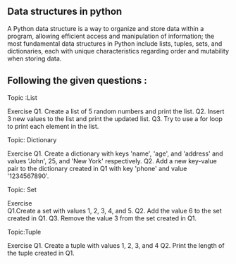 ## Data structures in python

A Python data structure is a way to organize and store data within a program, allowing efficient access and manipulation of information; the most fundamental data structures in Python include lists, tuples, sets, and dictionaries, each with unique characteristics regarding order and mutability when storing data.

Following the given questions :
-----------------------------

Topic :List

Exercise
Q1. Create a list of 5 random numbers and print the list.
Q2. Insert 3 new values to the list and print the updated list.
Q3. Try to use a for loop to print each element in the list.

Topic: Dictionary

Exercise 
Q1. Create a dictionary with keys 'name', 'age', and 'address' and values 'John', 25, and 'New York' respectively.
Q2. Add a new key-value pair to the dictionary created in Q1 with key 'phone' and value '1234567890'.

Topic: Set

Exercise  
Q1.Create a set with values 1, 2, 3, 4, and 5.
Q2. Add the value 6 to the set created in Q1.
Q3. Remove the value 3 from the set created in Q1.

Topic:Tuple

Exercise 
Q1. Create a tuple with values 1, 2, 3, and 4
Q2. Print the length of the tuple created in Q1.
